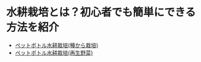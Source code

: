# 水耕栽培とは？初心者でも簡単にできる方法を紹介

- [ペットボトル水耕栽培(種から栽培)](./hydroponics-plastic-bottle.md)
- [ペットボトル水耕栽培(再生野菜)](./hydroponics-regenerated-vegetables-plastic-bottle.md)
